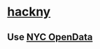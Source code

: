# [hackny](https://hackny-s2018.devpost.com/)

## Use [NYC OpenData](https://opendata.cityofnewyork.us/)
